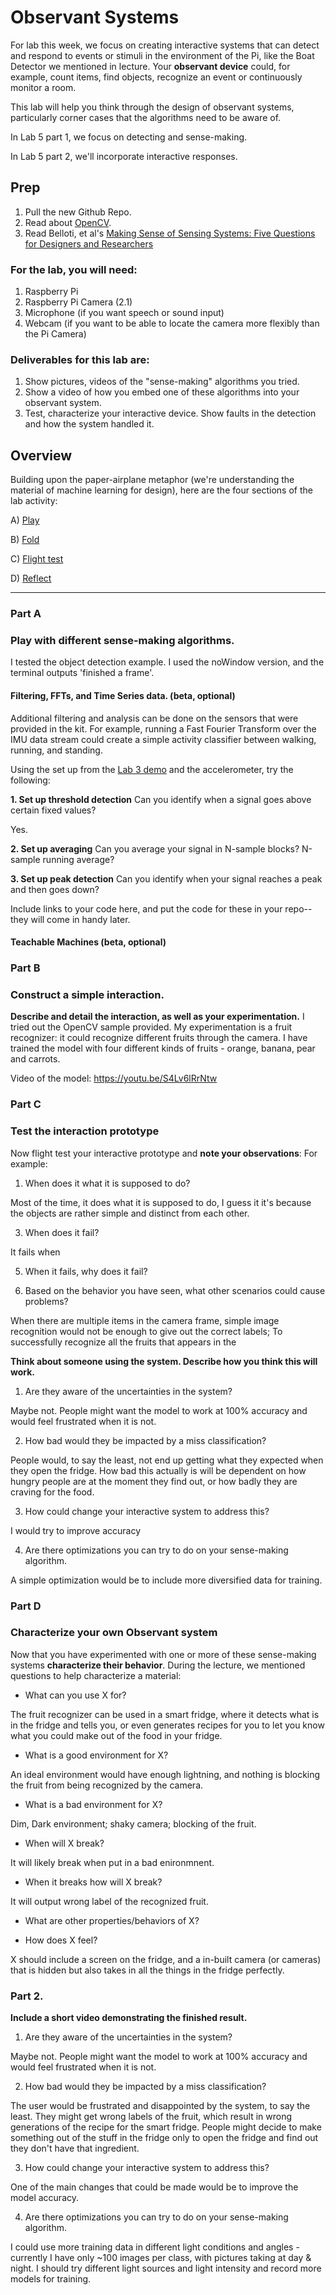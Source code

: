 # Observant Systems


For lab this week, we focus on creating interactive systems that can detect and respond to events or stimuli in the environment of the Pi, like the Boat Detector we mentioned in lecture. 
Your **observant device** could, for example, count items, find objects, recognize an event or continuously monitor a room.

This lab will help you think through the design of observant systems, particularly corner cases that the algorithms need to be aware of.

In Lab 5 part 1, we focus on detecting and sense-making.

In Lab 5 part 2, we'll incorporate interactive responses.


## Prep

1.  Pull the new Github Repo.
2.  Read about [OpenCV](https://opencv.org/about/).
3.  Read Belloti, et al's [Making Sense of Sensing Systems: Five Questions for Designers and Researchers](https://www.cc.gatech.edu/~keith/pubs/chi2002-sensing.pdf)

### For the lab, you will need:

1. Raspberry Pi
1. Raspberry Pi Camera (2.1)
1. Microphone (if you want speech or sound input)
1. Webcam (if you want to be able to locate the camera more flexibly than the Pi Camera)

### Deliverables for this lab are:
1. Show pictures, videos of the "sense-making" algorithms you tried.
1. Show a video of how you embed one of these algorithms into your observant system.
1. Test, characterize your interactive device. Show faults in the detection and how the system handled it.


## Overview
Building upon the paper-airplane metaphor (we're understanding the material of machine learning for design), here are the four sections of the lab activity:

A) [Play](#part-a)

B) [Fold](#part-b)

C) [Flight test](#part-c)

D) [Reflect](#part-d)

---

### Part A
### Play with different sense-making algorithms.

I tested the object detection example. 
I used the noWindow version, and the terminal outputs 'finished a frame'. 

#### Filtering, FFTs, and Time Series data. (beta, optional)
Additional filtering and analysis can be done on the sensors that were provided in the kit. For example, running a Fast Fourier Transform over the IMU data stream could create a simple activity classifier between walking, running, and standing.

Using the set up from the [Lab 3 demo](https://github.com/FAR-Lab/Interactive-Lab-Hub/tree/Spring2021/Lab%203/demo) and the accelerometer, try the following:

**1. Set up threshold detection** Can you identify when a signal goes above certain fixed values?

Yes. 

**2. Set up averaging** Can you average your signal in N-sample blocks? N-sample running average?

**3. Set up peak detection** Can you identify when your signal reaches a peak and then goes down?

Include links to your code here, and put the code for these in your repo--they will come in handy later.

#### Teachable Machines (beta, optional)

### Part B
### Construct a simple interaction.

**Describe and detail the interaction, as well as your experimentation.**
I tried out the OpenCV sample provided. 
My experimentation is a fruit recognizer: it could recognize different fruits through the camera. I have trained the model with four different kinds of fruits - orange, banana, pear and carrots. 

Video of the model: 
https://youtu.be/S4Lv6lRrNtw

### Part C
### Test the interaction prototype

Now flight test your interactive prototype and **note your observations**:
For example:
1. When does it what it is supposed to do?

Most of the time, it does what it is supposed to do, I guess it it's because the objects are rather simple and distinct from each other. 

3. When does it fail?

It fails when  

5. When it fails, why does it fail?



4. Based on the behavior you have seen, what other scenarios could cause problems?

When there are multiple items in the camera frame, simple image recognition would not be enough to give out the correct labels; To successfully recognize all the fruits that appears in the 

**Think about someone using the system. Describe how you think this will work.**
1. Are they aware of the uncertainties in the system?

Maybe not. People might want the model to work at 100% accuracy and would feel frustrated when it is not. 

2. How bad would they be impacted by a miss classification?

People would, to say the least, not end up getting what they expected when they open the fridge. How bad this actually is will be dependent on how hungry people are at the moment they find out, or how badly they are craving for the food. 

3. How could change your interactive system to address this?

I would try to improve accuracy 

4. Are there optimizations you can try to do on your sense-making algorithm.

A simple optimization would be to include more diversified data for training. 


### Part D
### Characterize your own Observant system

Now that you have experimented with one or more of these sense-making systems **characterize their behavior**.
During the lecture, we mentioned questions to help characterize a material:
* What can you use X for?

The fruit recognizer can be used in a smart fridge, where it detects what is in the fridge and tells you, or even generates recipes for you to let you know what you could make out of the food in your fridge. 

* What is a good environment for X?

An ideal environment would have enough lightning, and nothing is blocking the fruit from being recognized by the camera. 

* What is a bad environment for X?

Dim, Dark environment; shaky camera; blocking of the fruit. 

* When will X break?

It will likely break when put in a bad enironmnent. 

* When it breaks how will X break?

It will output wrong label of the recognized fruit. 

* What are other properties/behaviors of X?



* How does X feel?

X should include a screen on the fridge, and a in-built camera (or cameras) that is hidden but also takes in all the things in the fridge perfectly. 

### Part 2.

**Include a short video demonstrating the finished result.**

1. Are they aware of the uncertainties in the system?

Maybe not. People might want the model to work at 100% accuracy and would feel frustrated when it is not. 

2. How bad would they be impacted by a miss classification?

The user would be frustrated and disappointed by the system, to say the least. They might get wrong labels of the fruit, which result in wrong generations of the recipe for the smart fridge. People might decide to make something out of the stuff in the fridge only to open the fridge and find out they don't have that ingredient. 

3. How could change your interactive system to address this?

One of the main changes that could be made would be to improve the model accuracy. 

4. Are there optimizations you can try to do on your sense-making algorithm.

I could use more training data in different light conditions and angles - currently I have only ~100 images per class, with pictures taking at day & night. I should try different light sources and light intensity and record more models for training. 
